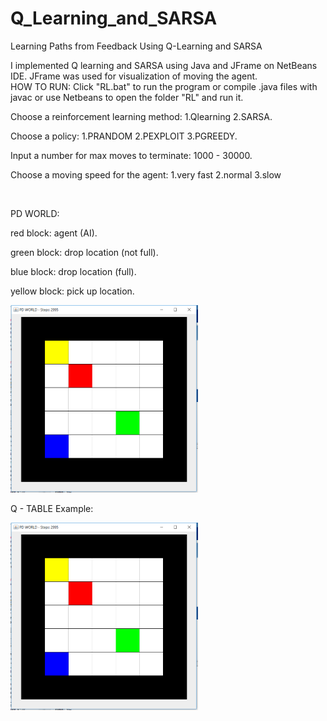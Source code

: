 # Q_Learning_and_SARSA
Learning Paths from Feedback Using Q-Learning and SARSA

I implemented Q learning and SARSA using Java and JFrame on NetBeans IDE.
JFrame was used for visualization of moving the agent. 
<br>
HOW TO RUN:
Click "RL.bat" to run the program or compile .java files with javac 
or use Netbeans to open the folder "RL" and run it.

Choose a reinforcement learning method: 1.Qlearning 2.SARSA.

Choose a policy: 1.PRANDOM 2.PEXPLOIT 3.PGREEDY.

Input a number for max moves to terminate: 1000 - 30000.

Choose a moving speed for the agent: 1.very fast 2.normal 3.slow

<br>

PD WORLD:

red block: agent (AI).

green block: drop location (not full).

blue block: drop location (full).

yellow block: pick up location.

<img src="https://github.com/xzhou29/Q_Learning_and_SARSA/blob/master/Capture3.PNG" width="300" height="300" />

<br>

Q - TABLE Example: 

<img src="https://github.com/xzhou29/Q_Learning_and_SARSA/blob/master/Capture3.PNG" width="300" height="300" />
